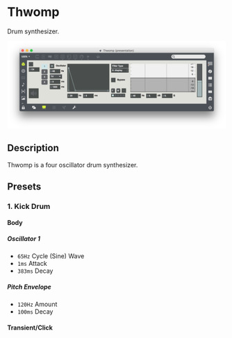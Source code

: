 # Thwomp

Drum synthesizer.

![Thwomp](Thwomp.png)

## Description

Thwomp is a four oscillator drum synthesizer.

## Presets

### 1. Kick Drum

#### Body

##### Oscillator 1

- `65Hz` Cycle (Sine) Wave
- `1ms` Attack
- `383ms` Decay

##### Pitch Envelope

- `120Hz` Amount
- `100ms` Decay

#### Transient/Click